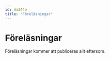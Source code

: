 ```yaml
---
id: da344a
title: "Föreläsningar"
---
```


# Föreläsningar

Föreläsningar kommer att publiceras allt eftersom.
